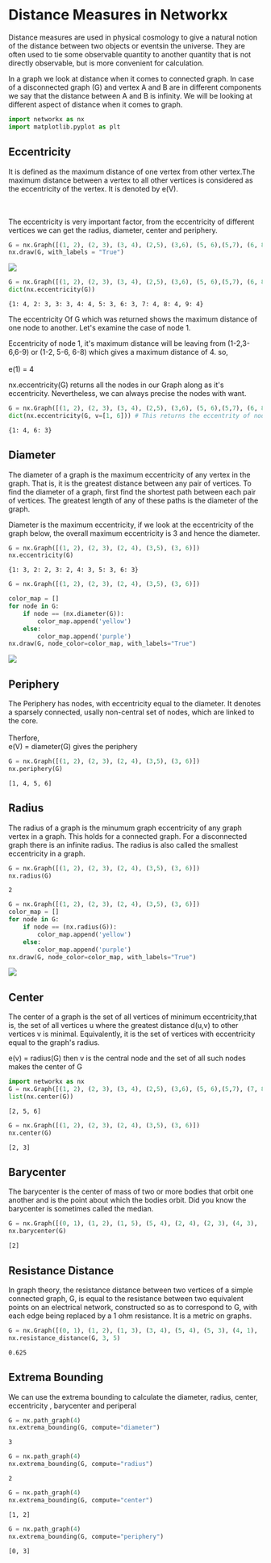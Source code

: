 <div class="cell markdown">

# Distance Measures in Networkx

Distance measures are used in physical cosmology to give a natural
notion of the distance between two objects or eventsin the universe.
They are often used to tie some observable quantity to another quantity
that is not directly observable, but is more convenient for calculation.

In a graph we look at distance when it comes to connected graph. In case
of a disconnected graph (G) and vertex A and B are in different
components we say that the distance between A and B is infinity. We will
be looking at different aspect of distance when it comes to graph.

</div>

<div class="cell code" data-execution_count="112">

``` python
import networkx as nx
import matplotlib.pyplot as plt
```

</div>

<div class="cell markdown">

## Eccentricity

It is defined as the maximum distance of one vertex from other
vertex.The maximum distance between a vertex to all other vertices is
considered as the eccentricity of the vertex. It is denoted by e(V).

<br><br> The eccentricity is very important factor, from the
eccentricity of different vertices we can get the radius, diameter,
center and periphery.

</div>

<div class="cell code" data-execution_count="113">

``` python
G = nx.Graph([(1, 2), (2, 3), (3, 4), (2,5), (3,6), (5, 6),(5,7), (6, 8), (6,9), (8,9)])
nx.draw(G, with_labels = "True")
```

<div class="output display_data">

![](675c49d72b8a67494ffbf9e21d8131dded4e9018.png)

</div>

</div>

<div class="cell code" data-execution_count="114">

``` python
G = nx.Graph([(1, 2), (2, 3), (3, 4), (2,5), (3,6), (5, 6),(5,7), (6, 8), (6,9), (8,9)])
dict(nx.eccentricity(G))
```

<div class="output execute_result" data-execution_count="114">

    {1: 4, 2: 3, 3: 3, 4: 4, 5: 3, 6: 3, 7: 4, 8: 4, 9: 4}

</div>

</div>

<div class="cell markdown">

The eccentricity Of G which was returned shows the maximum distance of
one node to another. Let's examine the case of node 1.

Eccentricity of node 1, it's maximum distance will be leaving from
(1-2,3-6,6-9) or (1-2, 5-6, 6-8) which gives a maximum distance of 4.
so, <br> <br> e(1) = 4

</div>

<div class="cell markdown">

nx.eccentricity(G) returns all the nodes in our Graph along as it's
eccentricity. Nevertheless, we can always precise the nodes with want.

</div>

<div class="cell code" data-execution_count="115">

``` python
G = nx.Graph([(1, 2), (2, 3), (3, 4), (2,5), (3,6), (5, 6),(5,7), (6, 8), (6,9), (8,9)])
dict(nx.eccentricity(G, v=[1, 6])) # This returns the eccentrity of node 1 and 6 only
```

<div class="output execute_result" data-execution_count="115">

    {1: 4, 6: 3}

</div>

</div>

<div class="cell markdown">

## Diameter

The diameter of a graph is the maximum eccentricity of any vertex in the
graph. That is, it is the greatest distance between any pair of
vertices. To find the diameter of a graph, first find the shortest path
between each pair of vertices. The greatest length of any of these paths
is the diameter of the graph.

</div>

<div class="cell markdown">

Diameter is the maximum eccentricity, if we look at the eccentricity of
the graph below, the overall maximum eccentricity is 3 and hence the
diameter.

</div>

<div class="cell code" data-execution_count="116">

``` python
G = nx.Graph([(1, 2), (2, 3), (2, 4), (3,5), (3, 6)])
nx.eccentricity(G)
```

<div class="output execute_result" data-execution_count="116">

    {1: 3, 2: 2, 3: 2, 4: 3, 5: 3, 6: 3}

</div>

</div>

<div class="cell code" data-execution_count="117">

``` python
G = nx.Graph([(1, 2), (2, 3), (2, 4), (3,5), (3, 6)])

color_map = []
for node in G:
    if node == (nx.diameter(G)):
        color_map.append('yellow')
    else:
        color_map.append('purple')
nx.draw(G, node_color=color_map, with_labels="True")
```

<div class="output display_data">

![](89b05ae0ef8fb43c77888250c7d78eba16f0f8eb.png)

</div>

</div>

<div class="cell markdown">

## Periphery

The Periphery has nodes, with eccentricity equal to the diameter. It
denotes a sparsely connected, usally non-central set of nodes, which are
linked to the core. <br> <br> Therfore, <br> e(V) = diameter(G) gives
the periphery

</div>

<div class="cell code" data-execution_count="118">

``` python
G = nx.Graph([(1, 2), (2, 3), (2, 4), (3,5), (3, 6)])
nx.periphery(G)
```

<div class="output execute_result" data-execution_count="118">

    [1, 4, 5, 6]

</div>

</div>

<div class="cell markdown">

## Radius

The radius of a graph is the minumum graph eccentricity of any graph
vertex in a graph. This holds for a connected graph. For a disconnected
graph there is an infinite radius. The radius is also called the
smallest eccentricity in a graph.

</div>

<div class="cell code" data-execution_count="119">

``` python
G = nx.Graph([(1, 2), (2, 3), (2, 4), (3,5), (3, 6)])
nx.radius(G)
```

<div class="output execute_result" data-execution_count="119">

``` 
2
```

</div>

</div>

<div class="cell code" data-execution_count="120">

``` python
G = nx.Graph([(1, 2), (2, 3), (2, 4), (3,5), (3, 6)])
color_map = []
for node in G:
    if node == (nx.radius(G)):
        color_map.append('yellow')
    else:
        color_map.append('purple')
nx.draw(G, node_color=color_map, with_labels="True")
```

<div class="output display_data">

![](3d6fe3346273bc0c4a5bb39db49e88713682e1f6.png)

</div>

</div>

<div class="cell markdown">

## Center

The center of a graph is the set of all vertices of minimum
eccentricity,that is, the set of all vertices u where the greatest
distance d(u,v) to other vertices v is minimal. Equivalently, it is the
set of vertices with eccentricity equal to the graph's radius.

</div>

<div class="cell markdown">

e(v) = radius(G) then v is the central node and the set of all such
nodes makes the center of G

</div>

<div class="cell code" data-execution_count="121">

``` python
import networkx as nx
G = nx.Graph([(1, 2), (2, 3), (3, 4), (2,5), (3,6), (5, 6),(5,7), (7, 8), (6, 9)])
list(nx.center(G))
```

<div class="output execute_result" data-execution_count="121">

    [2, 5, 6]

</div>

</div>

<div class="cell code" data-execution_count="122">

``` python
G = nx.Graph([(1, 2), (2, 3), (2, 4), (3,5), (3, 6)])
nx.center(G)
```

<div class="output execute_result" data-execution_count="122">

    [2, 3]

</div>

</div>

<div class="cell markdown">

## Barycenter

The barycenter is the center of mass of two or more bodies that orbit
one another and is the point about which the bodies orbit. Did you know
the barycenter is sometimes called the median.

</div>

<div class="cell code" data-execution_count="123">

``` python
G = nx.Graph([(0, 1), (1, 2), (1, 5), (5, 4), (2, 4), (2, 3), (4, 3), (3, 6)])
nx.barycenter(G)
```

<div class="output execute_result" data-execution_count="123">

    [2]

</div>

</div>

<div class="cell markdown">

## Resistance Distance

In graph theory, the resistance distance between two vertices of a
simple connected graph, G, is equal to the resistance between two
equivalent points on an electrical network, constructed so as to
correspond to G, with each edge being replaced by a 1 ohm resistance. It
is a metric on graphs.

</div>

<div class="cell code" data-execution_count="124">

``` python
G = nx.Graph([(0, 1), (1, 2), (1, 3), (3, 4), (5, 4), (5, 3), (4, 1), (3, 6)])
nx.resistance_distance(G, 3, 5)
```

<div class="output execute_result" data-execution_count="124">

    0.625

</div>

</div>

<div class="cell markdown">

## Extrema Bounding

We can use the extrema bounding to calculate the diameter, radius,
center, eccentricity , barycenter and periperal

</div>

<div class="cell code" data-execution_count="125">

``` python
G = nx.path_graph(4)
nx.extrema_bounding(G, compute="diameter")
```

<div class="output execute_result" data-execution_count="125">

``` 
3
```

</div>

</div>

<div class="cell code" data-execution_count="126">

``` python
G = nx.path_graph(4)
nx.extrema_bounding(G, compute="radius")
```

<div class="output execute_result" data-execution_count="126">

``` 
2
```

</div>

</div>

<div class="cell code" data-execution_count="127">

``` python
G = nx.path_graph(4)
nx.extrema_bounding(G, compute="center")
```

<div class="output execute_result" data-execution_count="127">

    [1, 2]

</div>

</div>

<div class="cell code" data-execution_count="128">

``` python
G = nx.path_graph(4)
nx.extrema_bounding(G, compute="periphery")
```

<div class="output execute_result" data-execution_count="128">

    [0, 3]

</div>

</div>

<div class="cell code" data-execution_count="4">


</div>

</div>

